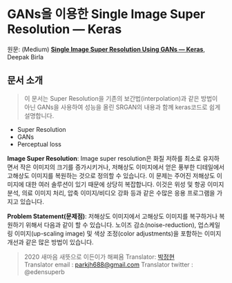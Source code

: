 # GANs을 이용한 Single Image Super Resolution — Keras

원문: (Medium) [**Single Image Super Resolution Using GANs — Keras**](https://medium.com/@birla.deepak26/single-image-super-resolution-using-gans-keras-aca310f33112), Deepak Birla

## 문서 소개

> 이 문서는 Super Resolution을 기존의 보간법(interpolation)과 같은 방법이 아닌 GANs을 사용하여 성능을 올린 SRGAN의 내용과 함께 keras코드로 쉽게 설명합니다.

- Super Resolution
- GANs
- Perceptual loss


**Image Super Resolution**:
Image super resolution은 화질 저하를 최소로 유지하면서 작은 이미지의 크기를 증가시키거나, 저해상도 이미지에서 얻은 풍부한 디테일에서 고해상도 이미지를 복원하는 것으로 정의할 수 있습니다. 이 문제는 주어진 저해상도 이미지에 대한 여러 솔루션이 있기 때문에 상당히 복잡합니다. 이것은 위성 및 항공 이미지 분석, 의료 이미지 처리, 압축 이미지/비디오 강화 등과 같은 수많은 응용 프로그램을 가지고 있습니다.

**Problem Statement(문제점)**:
저해상도 이미지에서 고해상도 이미지를 복구하거나 복원하기 위해서 다음과 같이 할 수 있습니다. 노이즈 감소(noise-reduction), 업스케일링 이미지(up-scaling image) 및 색상 조정(color adjustments)을 포함하는 이미지 개선과 같은 많은 방법이 있습니다.


> 2020 새마음 새뜻으로 이든이가 해쪄욤 
> Translator: [박정현](https://github.com/parkjh688)  
> Translator email : parkjh688@gmail.com
> Translator twitter : @edensuperb
